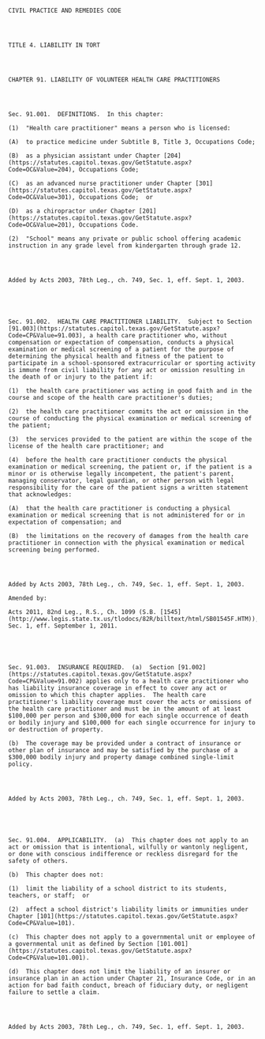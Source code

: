 ﻿
    
    
    	
    					
    
    
    CIVIL PRACTICE AND REMEDIES CODE
    
      
    
    
    TITLE 4. LIABILITY IN TORT
    
      
    
    
    CHAPTER 91. LIABILITY OF VOLUNTEER HEALTH CARE PRACTITIONERS
    
      
    
    
    Sec. 91.001.  DEFINITIONS.  In this chapter:
    
    (1)  "Health care practitioner" means a person who is licensed:
    
    (A)  to practice medicine under Subtitle B, Title 3, Occupations Code;
    
    (B)  as a physician assistant under Chapter [204](https://statutes.capitol.texas.gov/GetStatute.aspx?Code=OC&Value=204), Occupations Code;
    
    (C)  as an advanced nurse practitioner under Chapter [301](https://statutes.capitol.texas.gov/GetStatute.aspx?Code=OC&Value=301), Occupations Code;  or
    
    (D)  as a chiropractor under Chapter [201](https://statutes.capitol.texas.gov/GetStatute.aspx?Code=OC&Value=201), Occupations Code.
    
    (2)  "School" means any private or public school offering academic instruction in any grade level from kindergarten through grade 12.
    
    
    
    
    Added by Acts 2003, 78th Leg., ch. 749, Sec. 1, eff. Sept. 1, 2003.
    
    
    
    
    
    Sec. 91.002.  HEALTH CARE PRACTITIONER LIABILITY.  Subject to Section [91.003](https://statutes.capitol.texas.gov/GetStatute.aspx?Code=CP&Value=91.003), a health care practitioner who, without compensation or expectation of compensation, conducts a physical examination or medical screening of a patient for the purpose of determining the physical health and fitness of the patient to participate in a school-sponsored extracurricular or sporting activity is immune from civil liability for any act or omission resulting in the death of or injury to the patient if:
    
    (1)  the health care practitioner was acting in good faith and in the course and scope of the health care practitioner's duties;
    
    (2)  the health care practitioner commits the act or omission in the course of conducting the physical examination or medical screening of the patient;
    
    (3)  the services provided to the patient are within the scope of the license of the health care practitioner; and
    
    (4)  before the health care practitioner conducts the physical examination or medical screening, the patient or, if the patient is a minor or is otherwise legally incompetent, the patient's parent, managing conservator, legal guardian, or other person with legal responsibility for the care of the patient signs a written statement that acknowledges:
    
    (A)  that the health care practitioner is conducting a physical examination or medical screening that is not administered for or in expectation of compensation; and
    
    (B)  the limitations on the recovery of damages from the health care practitioner in connection with the physical examination or medical screening being performed.
    
    
    
    
    Added by Acts 2003, 78th Leg., ch. 749, Sec. 1, eff. Sept. 1, 2003.
    
    Amended by: 
    
    Acts 2011, 82nd Leg., R.S., Ch. 1099 (S.B. [1545](http://www.legis.state.tx.us/tlodocs/82R/billtext/html/SB01545F.HTM)), Sec. 1, eff. September 1, 2011.
    
    
    
    
    
    Sec. 91.003.  INSURANCE REQUIRED.  (a)  Section [91.002](https://statutes.capitol.texas.gov/GetStatute.aspx?Code=CP&Value=91.002) applies only to a health care practitioner who has liability insurance coverage in effect to cover any act or omission to which this chapter applies.  The health care practitioner's liability coverage must cover the acts or omissions of the health care practitioner and must be in the amount of at least $100,000 per person and $300,000 for each single occurrence of death or bodily injury and $100,000 for each single occurrence for injury to or destruction of property.
    
    (b)  The coverage may be provided under a contract of insurance or other plan of insurance and may be satisfied by the purchase of a $300,000 bodily injury and property damage combined single-limit policy.
    
    
    
    
    Added by Acts 2003, 78th Leg., ch. 749, Sec. 1, eff. Sept. 1, 2003.
    
    
    
    
    
    Sec. 91.004.  APPLICABILITY.  (a)  This chapter does not apply to an act or omission that is intentional, wilfully or wantonly negligent, or done with conscious indifference or reckless disregard for the safety of others.
    
    (b)  This chapter does not:
    
    (1)  limit the liability of a school district to its students, teachers, or staff;  or
    
    (2)  affect a school district's liability limits or immunities under Chapter [101](https://statutes.capitol.texas.gov/GetStatute.aspx?Code=CP&Value=101).
    
    (c)  This chapter does not apply to a governmental unit or employee of a governmental unit as defined by Section [101.001](https://statutes.capitol.texas.gov/GetStatute.aspx?Code=CP&Value=101.001).
    
    (d)  This chapter does not limit the liability of an insurer or insurance plan in an action under Chapter 21, Insurance Code, or in an action for bad faith conduct, breach of fiduciary duty, or negligent failure to settle a claim.
    
    
    
    
    Added by Acts 2003, 78th Leg., ch. 749, Sec. 1, eff. Sept. 1, 2003.
    
    
    
    
    				
